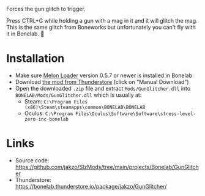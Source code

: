 Forces the gun glitch to trigger.

Press CTRL+G while holding a gun with a mag in it and it will glitch the mag. This is the same glitch from Boneworks but unfortunately you can't fly with it in Bonelab. 🙁

# Installation

- Make sure [Melon Loader](https://melonwiki.xyz/#/?id=what-is-melonloader) version 0.5.7 or newer is installed in Bonelab
- Download [the mod from Thunderstore](https://bonelab.thunderstore.io/package/jakzo/GunGlitcher/) (click on "Manual Download")
- Open the downloaded `.zip` file and extract `Mods/GunGlitcher.dll` into `BONELAB/Mods/GunGlitcher.dll` which is usually at:
  - Steam: `C:\Program Files (x86)\Steam\steamapps\common\BONELAB\BONELAB`
  - Oculus: `C:\Program Files\Oculus\Software\Software\stress-level-zero-inc-bonelab`

# Links

- Source code: https://github.com/jakzo/SlzMods/tree/main/projects/Bonelab/GunGlitcher
- Thunderstore: https://bonelab.thunderstore.io/package/jakzo/GunGlitcher/
